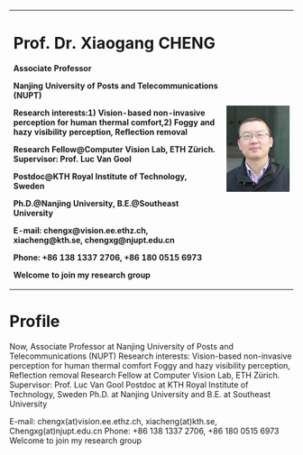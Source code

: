 
<table border="0">
  <tr>
    <td width="75%">
      <h1>Prof. Dr. Xiaogang CHENG</h1>
      <p><b>Associate Professor </b></p>
      <p><b>Nanjing University of Posts and Telecommunications (NUPT)</b></p>
      <p><b>Research interests:1) Vision-based non-invasive perception for human thermal comfort,2) Foggy and hazy visibility perception, Reflection removal</b></p>
      <p><b>Research Fellow@Computer Vision Lab, ETH Zürich. Supervisor: Prof. Luc Van Gool</b></p>
      <p><b>Postdoc@KTH Royal Institute of Technology, Sweden</b></p>
      <p><b>Ph.D.@Nanjing University, B.E.@Southeast University</b></p>
      <p><b>E-mail: chengx@vision.ee.ethz.ch, xiacheng@kth.se, chengxg@njupt.edu.cn </b></p>
      <p><b>Phone: +86 138 1337 2706, +86 180 0515 6973 </b></p>
      <p><b>Welcome to join my research group</b></p>
    </td>
    <td width="25%">
      <img src="/chengxg-portrait.jpg" width="100%">      
    </td>
  </tr>
</table>


# Profile
Now, Associate Professor at Nanjing University of Posts and Telecommunications (NUPT)
Research interests: Vision-based non-invasive perception for human thermal comfort
                    Foggy and hazy visibility perception, Reflection removal
Research Fellow at Computer Vision Lab, ETH Zürich. Supervisor: Prof. Luc Van Gool
Postdoc at KTH Royal Institute of Technology, Sweden
Ph.D. at Nanjing University and B.E. at Southeast University

E-mail: chengx(at)vision.ee.ethz.ch, xiacheng(at)kth.se, Chengxg(at)njupt.edu.cn
Phone: +86 138 1337 2706, +86 180 0515 6973
Welcome to join my research group 





